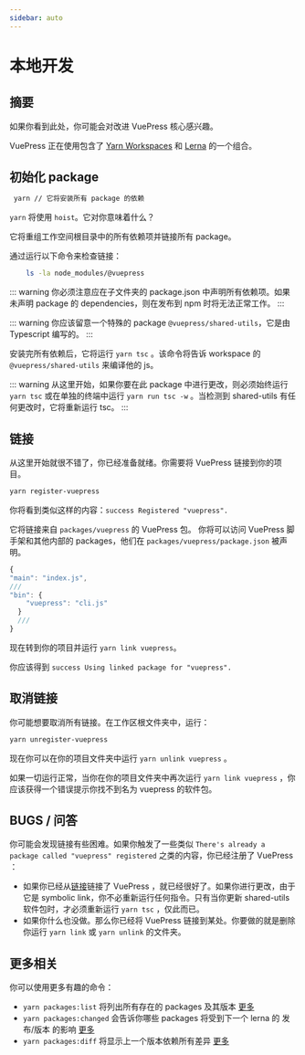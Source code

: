 ```yaml
---
sidebar: auto
---
```


# 本地开发

## 摘要

如果你看到此处，你可能会对改进 VuePress 核心感兴趣。

VuePress 正在使用包含了 [Yarn Workspaces](https://yarnpkg.com/zh-Hans/docs/workspaces/) 和 [Lerna](https://github.com/lerna/lerna) 的一个组合。

## 初始化 package

```bash
 yarn // 它将安装所有 package 的依赖
```

`yarn` 将使用 `hoist`。它对你意味着什么？

它将重组工作空间根目录中的所有依赖项并链接所有 package。

通过运行以下命令来检查链接：

```bash
    ls -la node_modules/@vuepress
```

::: warning
你必须注意应在子文件夹的 package.json 中声明所有依赖项。如果未声明 package 的 dependencies，则在发布到 npm 时将无法正常工作。
:::

::: warning
你应该留意一个特殊的 package `@vuepress/shared-utils`，它是由 Typescript 编写的。
:::

安装完所有依赖后，它将运行 `yarn tsc` 。该命令将告诉 workspace 的 `@vuepress/shared-utils` 来编译他的 js。

::: warning
从这里开始，如果你要在此 package 中进行更改，则必须始终运行 `yarn tsc` 或在单独的终端中运行 `yarn run tsc -w` 。当检测到 shared-utils 有任何更改时，它将重新运行 tsc。
:::

## 链接

从这里开始就很不错了，你已经准备就绪。你需要将 VuePress 链接到你的项目。

```bash
yarn register-vuepress
```

你将看到类似这样的内容：`success Registered "vuepress".`

它将链接来自 `packages/vuepress` 的 VuePress 包。 你将可以访问 VuePress 脚手架和其他内部的 packages，他们在 `packages/vuepress/package.json` 被声明。

```js
{
"main": "index.js",
///
"bin": {
    "vuepress": "cli.js"
  }
  ///
}
```

现在转到你的项目并运行 `yarn link vuepress`。

你应该得到 `success Using linked package for "vuepress".`

## 取消链接

你可能想要取消所有链接。在工作区根文件夹中，运行：

```bash
yarn unregister-vuepress
```

现在你可以在你的项目文件夹中运行 `yarn unlink vuepress` 。

如果一切运行正常，当你在你的项目文件夹中再次运行 `yarn link vuepress` ，你应该获得一个错误提示你找不到名为 vuepress 的软件包。

## BUGS / 问答

你可能会发现链接有些困难。如果你触发了一些类似 `There's already a package called "vuepress" registered` 之类的内容，你已经注册了 VuePress ：

- 如果你已经从[链接](#链接)链接了 VuePress ，就已经很好了。如果你进行更改，由于它是 symbolic link，你不必重新运行任何指令。只有当你更新 shared-utils 软件包时，才必须重新运行 `yarn tsc` ，仅此而已。
- 如果你什么也没做。那么你已经将 VuePress 链接到某处。你要做的就是删除你运行 `yarn link` 或 `yarn unlink` 的文件夹。

## 更多相关

你可以使用更多有趣的命令：

- `yarn packages:list` 将列出所有存在的 packages 及其版本 [更多](https://github.com/lerna/lerna/tree/master/commands/list#readme)
- `yarn packages:changed` 会告诉你哪些 packages 将受到下一个 lerna 的 发布/版本 的影响 [更多](https://github.com/lerna/lerna/tree/master/commands/changed#readme)
- `yarn packages:diff` 将显示上一个版本依赖所有差异 [更多](https://github.com/lerna/lerna/tree/master/commands/diff#readme)
